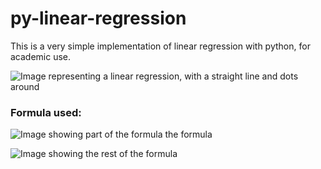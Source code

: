 # py-linear-regression

This is a very simple implementation of linear regression with python, for academic use.

![Image representing a linear regression, with a straight line and dots around](https://upload.wikimedia.org/wikipedia/commons/3/3a/Linear_regression.svg)

### Formula used:

![Image showing part of the formula the formula](https://wikimedia.org/api/rest_v1/media/math/render/svg/94efdef81afc2849c46f36feda47fa89c3373584)

![Image showing the rest of the formula](https://wikimedia.org/api/rest_v1/media/math/render/svg/e9b54bf352b3001b5540236b85a33e4030428ccf)